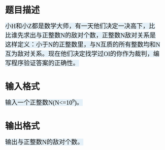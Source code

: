 # 

 
 # 题目描述 
<p><span style="font-family: 'Times New Roman'; font-size: 20px; line-height: 30px; background-color: rgb(228, 240, 248);">小H和小Z都是数学大师，有一天他们决定一决高下，比比谁先求出与正整数N的敌对个数，正整数N敌对关系是这样定义：小于N的正整数里，与N互质的所有整数均和N互为敌对关系。现在他们决定找学过OI的你作为裁判，编写程序验证答案的正确性。</span></p> 

 
 # 输入格式 
<p><span style="font-family: 'Times New Roman'; font-size: 20px; line-height: 30px; background-color: rgb(228, 240, 248);">输入一个正整数N(N&lt;=</span><span style="font-family: 'Times New Roman'; font-size: 20px; line-height: 30px; background-color: rgb(228, 240, 248); color: black;">10<span style="position: relative; font-size: 15px; line-height: 0; vertical-align: baseline; top: -0.5em;">9</span>)</span><span style="font-family: 'Times New Roman'; font-size: 20px; line-height: 30px; background-color: rgb(228, 240, 248);">。</span></p> 

 
 # 输出格式 
<p><span style="font-family: 'Times New Roman'; font-size: 20px; line-height: 30px; background-color: rgb(228, 240, 248);">输出与正整数N的敌对个数。</span></p> 
